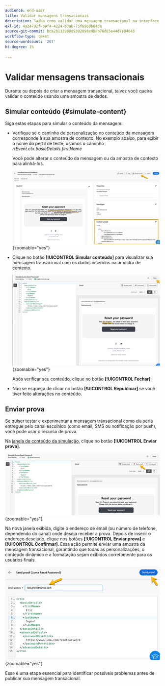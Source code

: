 ```yaml
---
audience: end-user
title: Validar mensagens transacionais
description: Saiba como validar uma mensagem transacional na interface da Web do Campaign
exl-id: 4a24792f-b9f4-4224-b3a8-75f6969b64da
source-git-commit: bca2b133968d9392098e9b8b76d65e44d7e84645
workflow-type: tm+mt
source-wordcount: '267'
ht-degree: 1%

---
```


# Validar mensagens transacionais

Durante ou depois de criar a mensagem transacional, talvez você queira validar o conteúdo usando uma amostra de dados.

## Simular conteúdo {#simulate-content}

Siga estas etapas para simular o conteúdo da mensagem:

* Verifique se o caminho de personalização no conteúdo da mensagem corresponde à sua amostra de contexto. No exemplo abaixo, para exibir o nome do perfil de teste, usamos o caminho *rtEvent.ctx.basicDetails.firstName*

  Você pode alterar o conteúdo da mensagem ou da amostra de contexto para alinhá-los.

  ![](assets/validate-verification.png){zoomable="yes"}

* Clique no botão **[!UICONTROL Simular conteúdo]** para visualizar sua mensagem transacional com os dados inseridos na amostra de contexto.

  ![](assets/validate-simulate.png){zoomable="yes"}

  Após verificar seu conteúdo, clique no botão **[!UICONTROL Fechar]**.

* Não se esqueça de clicar no botão **[!UICONTROL Republicar]** se você tiver feito alterações no conteúdo.

## Enviar prova

Se quiser testar e experimentar a mensagem transacional como ela seria entregue pelo canal escolhido (como email, SMS ou notificação por push), você pode usar o recurso de prova.

Na [janela de conteúdo da simulação](#simulate-content), clique no botão **[!UICONTROL Enviar prova]**.

![](assets/transactional-proof.png){zoomable="yes"}

Na nova janela exibida, digite o endereço de email (ou número de telefone, dependendo do canal) onde deseja receber a prova. Depois de inserir o endereço desejado, clique nos botões **[!UICONTROL Enviar prova]** e **[!UICONTROL Confirmar]**. Essa ação permite enviar uma amostra da mensagem transacional, garantindo que todas as personalizações, o conteúdo dinâmico e a formatação sejam exibidos corretamente para os usuários finais.

![](assets/transactional-sendproof.png){zoomable="yes"}

Essa é uma etapa essencial para identificar possíveis problemas antes de publicar sua mensagem transacional.
